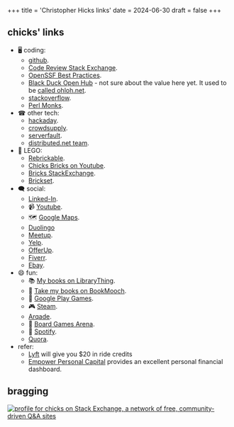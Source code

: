 +++
title = 'Christopher Hicks links'
date = 2024-06-30
draft = false
+++

## chicks' links

* 🖥 coding:
    *   [github](https://github.com/chicks-net).
    *   [Code Review Stack Exchange](https://codereview.stackexchange.com/users/89257/chicks).
    *   [OpenSSF Best Practices](https://www.bestpractices.dev/en/users/35911).
    *   [Black Duck Open Hub](https://openhub.net/accounts/chicks) - not sure about the value here yet.  It used to be [called ohloh.net](https://www.reddit.com/r/opensource/comments/2aqq0v/ohlohs_name_changing_to_black_duck_open_hub/).
    *   [stackoverflow](https://stackoverflow.com/users/2002471/chicks).
    *   [Perl Monks](https://perlmonks.org/index.pl?node_id=160784).
* ☎ other tech:
    *   [hackaday](https://hackaday.io/chicks).
    *   [crowdsupply](https://www.crowdsupply.com/people/chicks).
    *   [serverfault](https://serverfault.com/users/205542/chicks).
    *   [distributed.net team](https://stats.distributed.net/team/tmsummary.php?project_id=8&team=31403).
* 🧱 LEGO:
    *   [Rebrickable](https://rebrickable.com/users/chicks/).
    *   [Chicks Bricks on Youtube](https://www.youtube.com/@ChicksBricks123).
    *   [Bricks StackExchange](https://bricks.stackexchange.com/users/6174/chicks).
    *   [Brickset](https://brickset.com/profile/chicks).
* 🗨 social:
    *   [Linked-In](https://www.linkedin.com/in/chicks2fini).
    * 📹 [Youtube](https://www.youtube.com/@ChristopherHicksFINI).
    * 🗺 [Google Maps](https://maps.app.goo.gl/UPrMcz6HMuXncp1k7).
    *   [Duolingo](https://www.duolingo.com/profile/ChristopherH757)
    *   [Meetup](https://www.meetup.com/members/42800462/).
    *   [Yelp](https://chicks-net.yelp.com).
    *   [OfferUp](https://offerup.co/profile/chicks-net).
    *   [Fiverr](https://www.fiverr.com/chicks_net).
    *   [Ebay](https://www.ebay.com/fdbk/feedback_profile/cwhicks).
* 😄 fun:
    * 📚 [My books on LibraryThing](https://www.librarything.com/profile/christopher.hicks).
    * 📘 [Take my books on BookMooch](http://bookmooch.com/bio/chicks).
    * 📱 [Google Play Games](https://games.app.goo.gl/51ctZ7VqN2N6EJJBA).
    * 🎮 [Steam](https://steamcommunity.com/profiles/76561198037662755/).
    *   [Arqade](https://gaming.stackexchange.com/users/100715/chicks).
    * 🎲 [Board Games Arena](https://boardgamearena.com/player?id=89400494).
    * 🎼 [Spotify](https://open.spotify.com/user/chicks_net).
    *   [Quora](https://www.quora.com/profile/Christopher-Hicks-3).
*   refer:
    *   [Lyft](https://lyft.com/ie/CHRISTOPHE985315) will give you \$20
        in ride credits
    *   [Empower Personal Capital](https://empowerreferral.link/chicks)
        provides an excellent personal financial dashboard.

## bragging

[![profile for chicks on Stack Exchange, a network of free, community-driven Q&A sites](https://stackexchange.com/users/flair/2276315.png "profile for chicks on Stack Exchange, a network of free, community-driven Q&A sites")](https://stackexchange.com/users/2276315/chicks)
